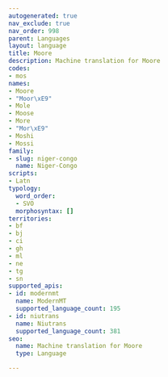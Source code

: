 ```yaml
---
autogenerated: true
nav_exclude: true
nav_order: 998
parent: Languages
layout: language
title: Moore
description: Machine translation for Moore
codes:
- mos
names:
- Moore
- "Moor\xE9"
- Mole
- Moose
- More
- "Mor\xE9"
- Moshi
- Mossi
family:
- slug: niger-congo
  name: Niger-Congo
scripts:
- Latn
typology:
  word_order:
  - SVO
  morphosyntax: []
territories:
- bf
- bj
- ci
- gh
- ml
- ne
- tg
- sn
supported_apis:
- id: modernmt
  name: ModernMT
  supported_language_count: 195
- id: niutrans
  name: Niutrans
  supported_language_count: 381
seo:
  name: Machine translation for Moore
  type: Language

---
```


